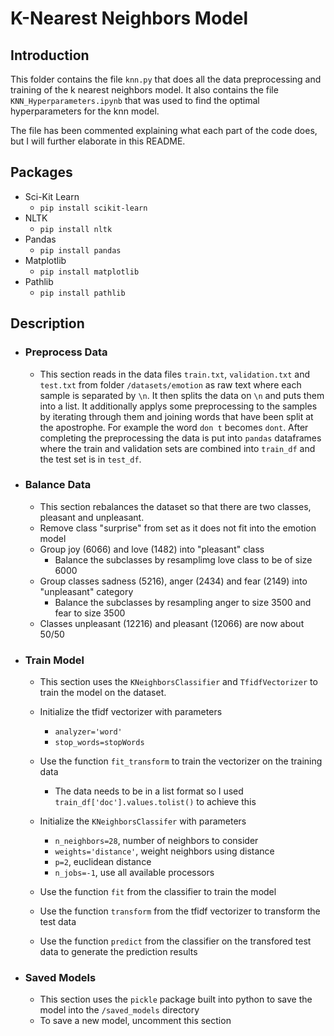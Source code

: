 # K-Nearest Neighbors Model

## Introduction

This folder contains the file `knn.py` that does all the data preprocessing and training of the k nearest neighbors model. It also contains the file `KNN_Hyperparameters.ipynb` that was used to find the optimal hyperparameters for the knn model.

The file has been commented explaining what each part of the code does, but I will further elaborate in this README.

## Packages


* Sci-Kit Learn
  * `pip install scikit-learn`
* NLTK
  * `pip install nltk`
* Pandas
  * `pip install pandas`
* Matplotlib
  * `pip install matplotlib`
* Pathlib
  * `pip install pathlib`
  
## Description

* ### Preprocess Data 
  * This section reads in the data files `train.txt`, `validation.txt` and `test.txt` from folder `/datasets/emotion` as raw text where each sample is separated by `\n`. It then splits the data on `\n` and puts them into a list. 
    It additionally applys some preprocessing to the samples by iterating through them and joining words that have been split at the apostrophe. For example the word `don t` becomes `dont`. After completing the preprocessing the data is put into `pandas` dataframes where the train and validation sets are combined into `train_df` and the test set is in `test_df`.

* ### Balance Data
  * This section rebalances the dataset so that there are two classes, pleasant and unpleasant.
  * Remove class "surprise" from set as it does not fit into the emotion model
  * Group joy (6066) and love (1482) into "pleasant" class
      * Balance the subclasses by resamplimg love class to be of size 6000
  * Group classes sadness (5216), anger (2434) and fear (2149) into "unpleasant" category
      * Balance the subclasses by resampling anger to size 3500 and fear to size 3500
  * Classes unpleasant (12216) and pleasant (12066) are now about 50/50
  
* ### Train Model
  * This section uses the `KNeighborsClassifier` and `TfidfVectorizer` to train the model on the dataset.
  * Initialize the tfidf vectorizer with parameters
    * `analyzer='word'`
    * `stop_words=stopWords`
  * Use the function `fit_transform` to train the vectorizer on the training data
    * The data needs to be in a list format so I used `train_df['doc'].values.tolist()` to achieve this
  * Initialize the `KNeighborsClassifer` with parameters
    * `n_neighbors=28`, number of neighbors to consider
    * `weights='distance'`, weight neighbors using distance
    * `p=2`, euclidean distance
    * `n_jobs=-1`, use all available processors 
  * Use the function `fit` from the classifier to train the model

  * Use the function `transform` from the tfidf vectorizer to transform the test data
  * Use the function `predict` from the classifier on the transfored test data to generate the prediction results
  
* ### Saved Models
  * This section uses the `pickle` package built into python to save the model into the `/saved_models` directory
  * To save a new model, uncomment this section